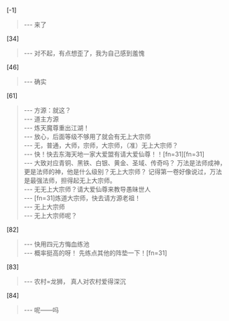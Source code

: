 
[-1] 
>--- 来了<br>

[34] 
>--- 对不起，有点想歪了，我为自己感到羞愧<br>

[46] 
>--- 确实<br>

[61] 
>--- 方源：就这？<br>
>--- 道主方源<br>
>--- 炼天魔尊重出江湖！<br>
>--- 放心，后面等级不够用了就会有无上大宗师<br>
>--- 无，普通，大师，宗师，大宗师，（准）无上大宗师？<br>
>--- 快！快去东海天地一家大爱盟有请大爱仙尊！！[fn=31][fn=31]<br>
>--- 大致对应青铜、黑铁、白银、黄金、圣域、传奇吗？
万法是法师成神，更是法师的神，他是什么级别？无上大宗师？
记得第一卷好像说过，万法是最强法师，担得起无上大宗师。<br>
>--- 无无上大宗师？请大爱仙尊来教导愚昧世人<br>
>--- [fn=31]炼道大宗师，快去请方源老祖！<br>
>--- 无上大宗师<br>
>--- 无上大宗师呢？<br>

[82] 
>--- 快用四元方悔血练池<br>
>--- 概率挺高的呀！
先练点其他的阵垫一下！[fn=31]<br>

[83] 
>--- 农村=龙狮，
真人对农村爱得深沉<br>

[84] 
>--- 呢——吗<br>
